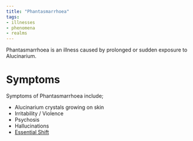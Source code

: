 ```yaml
---
title: "Phantasmarrhoea"
tags:
- illnesses
- phenomena
- realms
---
```

Phantasmarrhoea is an illness caused by prolonged or sudden exposure to Alucinarium.

# Symptoms
Symptoms of Phantasmarrhoea include;
- Alucinarium crystals growing on skin
- Irritability / Violence
- Psychosis
- Hallucinations
- [Essential Shift](realms/essential-shift.md)